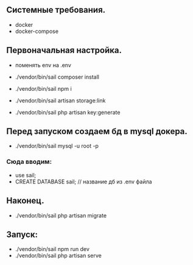## Системные требования.
- docker
- docker-compose

## Первоначальная настройка.
- поменять env на .env

- ./vendor/bin/sail composer install
- ./vendor/bin/sail npm i
- ./vendor/bin/sail artisan storage:link
- ./vendor/bin/sail php artisan key:generate

## Перед запуском создаем бд в mysql докера.
- ./vendor/bin/sail mysql -u root -p
###  Сюда вводим:
- use sail;
- CREATE DATABASE sail; // название дб из .env файла

## Наконец.
- ./vendor/bin/sail php artisan migrate

## Запуск:
- ./vendor/bin/sail npm run dev
- ./vendor/bin/sail php artisan serve
